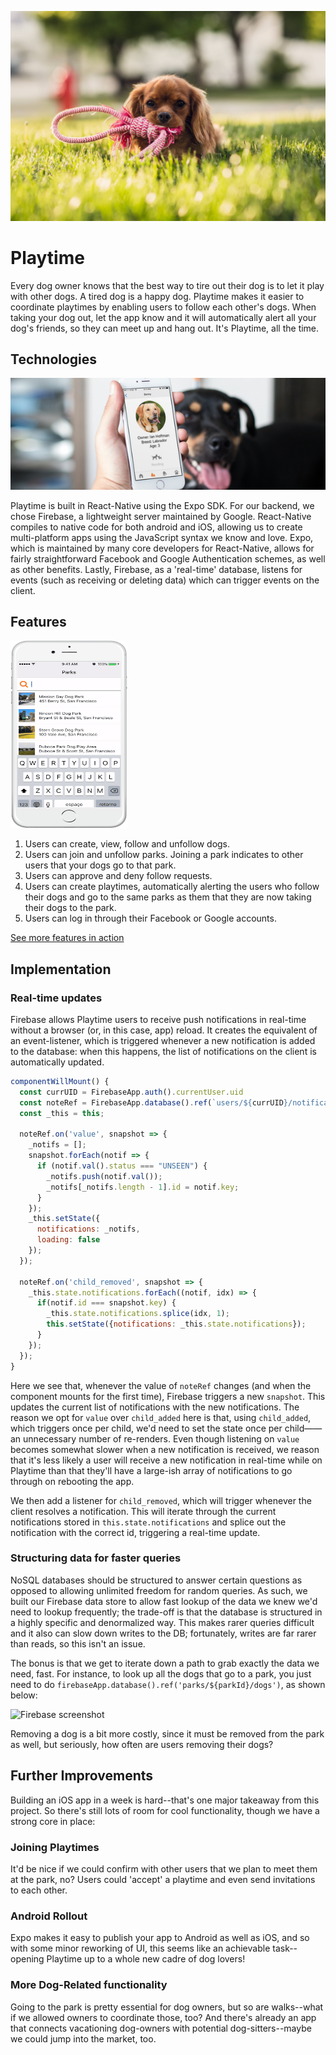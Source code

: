 ![PlaytimeTheme](./Docs/readme_images/dog.jpg)

# Playtime

Every dog owner knows that the best way to tire out their dog is to let it play with other dogs. A tired dog is a happy dog. Playtime makes it easier to coordinate playtimes by enabling users to follow each other's dogs. When taking your dog out, let the app know and it will automatically alert all your dog's friends, so they can meet up and hang out. It's Playtime, all the time.

## Technologies
![PlaytimeImage](./Docs/readme_images/placeit.jpg)

Playtime is built in React-Native using the Expo SDK. For our backend, we chose Firebase, a lightweight server maintained by Google. React-Native compiles to native code for both android and iOS, allowing us to create multi-platform apps using the JavaScript syntax we know and love. Expo, which is maintained by many core developers for React-Native, allows for fairly straightforward Facebook and Google Authentication schemes, as well as other benefits. Lastly, Firebase, as a 'real-time' database, listens for events (such as receiving or deleting data) which can trigger events on the client.

## Features
<img src="/Docs/readme_images/PlaytimePark.gif" width=187 height=300></img>
1. Users can create, view, follow and unfollow dogs.
2. Users can join and unfollow parks. Joining a park indicates to other users that your dogs go to that park.
3. Users can approve and deny follow requests.
4. Users can create playtimes, automatically alerting the users who follow their dogs and go to the same parks as them that they are now taking their dogs to the park.
5. Users can log in through their Facebook or Google accounts.

[See more features in action](http://www.playtimeapp.io#feature)

## Implementation

### Real-time updates

Firebase allows Playtime users to receive push notifications in real-time without a browser (or, in this case, app) reload. It creates the equivalent of an event-listener, which is triggered whenever a new notification is added to the database: when this happens, the list of notifications on the client is automatically updated.

```JavaScript
componentWillMount() {
  const currUID = FirebaseApp.auth().currentUser.uid
  const noteRef = FirebaseApp.database().ref(`users/${currUID}/notifications`);
  const _this = this;

  noteRef.on('value', snapshot => {
    _notifs = [];
    snapshot.forEach(notif => {
      if (notif.val().status === "UNSEEN") {
        _notifs.push(notif.val());
        _notifs[_notifs.length - 1].id = notif.key;
      }
    });
    _this.setState({
      notifications: _notifs,
      loading: false
    });
  });

  noteRef.on('child_removed', snapshot => {
    _this.state.notifications.forEach((notif, idx) => {
      if(notif.id === snapshot.key) {
        _this.state.notifications.splice(idx, 1);
        this.setState({notifications: _this.state.notifications});
      }
    });
  });
}
```

Here we see that, whenever the value of `noteRef` changes (and when the component mounts for the first time), Firebase triggers a new `snapshot`. This updates the current list of notifications with the new notifications. The reason we opt for `value` over `child_added` here is that, using `child_added`, which triggers once per child, we'd need to set the state once per child——an unnecessary number of re-renders. Even though listening on `value` becomes somewhat slower when a new notification is received, we reason that it's less likely a user will receive a new notification in real-time while on Playtime than that they'll have a large-ish array of notifications to go through on rebooting the app.

We then add a listener for `child_removed`, which will trigger whenever the client resolves a notification. This will iterate through the current notifications stored in `this.state.notifications` and splice out the notification with the correct id, triggering a real-time update.


### Structuring data for faster queries

NoSQL databases should be structured to answer certain questions as opposed to allowing unlimited freedom for random queries. As such, we built our Firebase data store to allow fast lookup of the data we knew we'd need to lookup frequently; the trade-off is that the database is structured in a highly specific and denormalized way. This makes rarer queries difficult and it also can slow down writes to the DB; fortunately, writes are far rarer than reads, so this isn't an issue.

The bonus is that we get to iterate down a path to grab exactly the data we need, fast. For instance, to look up all the dogs that go to a park, you just need to do `firebaseApp.database().ref('parks/${parkId}/dogs')`, as shown below:

![Firebase screenshot](./Docs/readme_images/firebase_screenshot.png)

Removing a dog is a bit more costly, since it must be removed from the park as well, but seriously, how often are users removing their dogs?


## Further Improvements

Building an iOS app in a week is hard--that's one major takeaway from this project. So there's still lots of room for cool functionality, though we have a strong core in place:

### Joining Playtimes

It'd be nice if we could confirm with other users that we plan to meet them at the park, no? Users could 'accept' a playtime and even send invitations to each other.

### Android Rollout

Expo makes it easy to publish your app to Android as well as iOS, and so with some minor reworking of UI, this seems like an achievable task--opening Playtime up to a whole new cadre of dog lovers!

### More Dog-Related functionality

Going to the park is pretty essential for dog owners, but so are walks--what if we allowed owners to coordinate those, too? And there's already an app that connects vacationing dog-owners with potential dog-sitters--maybe we could jump into the market, too.
